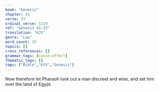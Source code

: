 ```yaml
---
book: "Genesis"
chapter: 41
verse: 33
ordinal_verse: 1229
ref: "Genesis 41:33"
translation: "KJV"
genre: "Law"
word_count: 19
topics: []
cross_references: []
grammar_tags: [cause-effect]
thematic_tags: []
tags: ["Bible","KJV","Genesis"]
---
```

Now therefore let Pharaoh look out a man discreet and wise, and set him over the land of Egypt.
